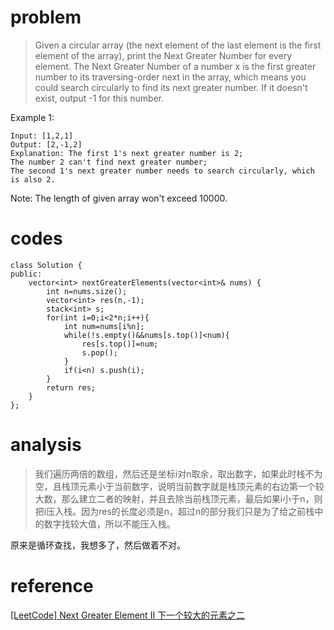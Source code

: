 # problem
>Given a circular array (the next element of the last element is the first element of the array), print the Next Greater Number for every element. The Next Greater Number of a number x is the first greater number to its traversing-order next in the array, which means you could search circularly to find its next greater number. If it doesn't exist, output -1 for this number.

Example 1:
```
Input: [1,2,1]
Output: [2,-1,2]
Explanation: The first 1's next greater number is 2; 
The number 2 can't find next greater number; 
The second 1's next greater number needs to search circularly, which is also 2.
```
Note: The length of given array won't exceed 10000.

# codes
```
class Solution {
public:
    vector<int> nextGreaterElements(vector<int>& nums) {
        int n=nums.size();
        vector<int> res(n,-1);
        stack<int> s;
        for(int i=0;i<2*n;i++){
            int num=nums[i%n];
            while(!s.empty()&&nums[s.top()]<num){
                res[s.top()]=num;
                s.pop();
            }
            if(i<n) s.push(i);
        }
        return res;
    }
};
```

# analysis
>我们遍历两倍的数组，然后还是坐标i对n取余，取出数字，如果此时栈不为空，且栈顶元素小于当前数字，说明当前数字就是栈顶元素的右边第一个较大数，那么建立二者的映射，并且去除当前栈顶元素，最后如果i小于n，则把i压入栈。因为res的长度必须是n，超过n的部分我们只是为了给之前栈中的数字找较大值，所以不能压入栈。

原来是循环查找，我想多了，然后做着不对。

# reference
[[LeetCode] Next Greater Element II 下一个较大的元素之二][1]

[1]: http://www.cnblogs.com/grandyang/p/6442861.html
